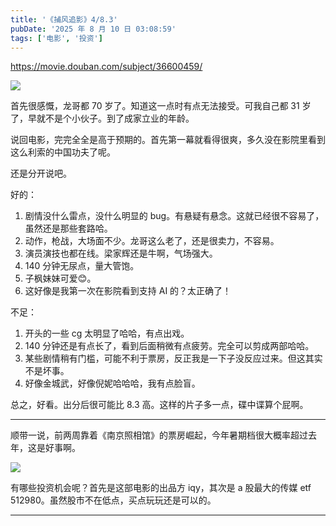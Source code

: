 ```yaml
---
title: '《捕风追影》4/8.3'
pubDate: '2025 年 8 月 10 日 03:08:59'
tags: ['电影', '投资']
---
```


https://movie.douban.com/subject/36600459/

![](https://md.p1gd0g.cc/img9.doubanio.com/view/photo/s_ratio_poster/public/p2924069675.webp)

首先很感慨，龙哥都 70 岁了。知道这一点时有点无法接受。可我自己都 31 岁了，早就不是个小伙子。到了成家立业的年龄。

说回电影，完完全全是高于预期的。首先第一幕就看得很爽，多久没在影院里看到这么利索的中国功夫了呢。

还是分开说吧。

好的：

1. 剧情没什么雷点，没什么明显的 bug。有悬疑有悬念。这就已经很不容易了，虽然还是那些套路哈。
2. 动作，枪战，大场面不少。龙哥这么老了，还是很卖力，不容易。
3. 演员演技也都在线。梁家辉还是牛啊，气场强大。
4. 140 分钟无尿点，量大管饱。
5. 子枫妹妹可爱😊。
6. 这好像是我第一次在影院看到支持 AI 的？太正确了！

不足：

1. 开头的一些 cg 太明显了哈哈，有点出戏。
2. 140 分钟还是有点长了，看到后面稍微有点疲劳。完全可以剪成两部哈哈。
3. 某些剧情稍有门槛，可能不利于票房，反正我是一下子没反应过来。但这其实不是坏事。
4. 好像金城武，好像倪妮哈哈哈，我有点脸盲。

总之，好看。出分后很可能比 8.3 高。这样的片子多一点，碟中谍算个屁啊。

---

顺带一说，前两周靠着《南京照相馆》的票房崛起，今年暑期档很大概率超过去年，这是好事啊。

![](https://md.p1gd0g.cc/mmbiz_png/OQRlA7Uf7SWwCOOM9lMzRt4mI3wQTicic0lq7SC0GyowAIn99YYECaibKN0PkdpuGQoJIkJiaf11wKNSJpS5tBKuCA/0?from=appmsg)

有哪些投资机会呢？首先是这部电影的出品方 iqy，其次是 a 股最大的传媒 etf 512980。虽然股市不在低点，买点玩玩还是可以的。

---


